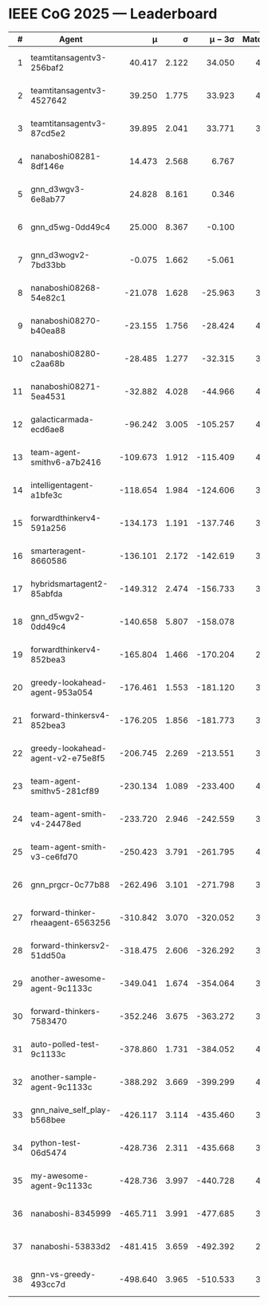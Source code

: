 # IEEE CoG 2025 — Leaderboard

| # | Agent | μ | σ | μ − 3σ | Matches | Updated |
|---:|---|---:|---:|---:|---:|---|
| 1 | teamtitansagentv3-256baf2 | 40.417 | 2.122 | 34.050 | 4080 | 2025-08-29 15:31 |
| 2 | teamtitansagentv3-4527642 | 39.250 | 1.775 | 33.923 | 4060 | 2025-08-29 15:31 |
| 3 | teamtitansagentv3-87cd5e2 | 39.895 | 2.041 | 33.771 | 3740 | 2025-08-29 15:31 |
| 4 | nanaboshi08281-8df146e | 14.473 | 2.568 | 6.767 | 146 | 2025-08-29 15:31 |
| 5 | gnn_d3wgv3-6e8ab77 | 24.828 | 8.161 | 0.346 | 118 | 2025-08-29 15:31 |
| 6 | gnn_d5wg-0dd49c4 | 25.000 | 8.367 | -0.100 | 80 | 2025-08-29 15:31 |
| 7 | gnn_d3wogv2-7bd33bb | -0.075 | 1.662 | -5.061 | 164 | 2025-08-29 15:31 |
| 8 | nanaboshi08268-54e82c1 | -21.078 | 1.628 | -25.963 | 3920 | 2025-08-29 15:31 |
| 9 | nanaboshi08270-b40ea88 | -23.155 | 1.756 | -28.424 | 4100 | 2025-08-29 15:31 |
| 10 | nanaboshi08280-c2aa68b | -28.485 | 1.277 | -32.315 | 3440 | 2025-08-29 15:31 |
| 11 | nanaboshi08271-5ea4531 | -32.882 | 4.028 | -44.966 | 4260 | 2025-08-29 15:31 |
| 12 | galacticarmada-ecd6ae8 | -96.242 | 3.005 | -105.257 | 4080 | 2025-08-29 15:31 |
| 13 | team-agent-smithv6-a7b2416 | -109.673 | 1.912 | -115.409 | 4140 | 2025-08-29 15:31 |
| 14 | intelligentagent-a1bfe3c | -118.654 | 1.984 | -124.606 | 3629 | 2025-08-29 15:31 |
| 15 | forwardthinkerv4-591a256 | -134.173 | 1.191 | -137.746 | 3446 | 2025-08-29 15:31 |
| 16 | smarteragent-8660586 | -136.101 | 2.172 | -142.619 | 3261 | 2025-08-29 15:31 |
| 17 | hybridsmartagent2-85abfda | -149.312 | 2.474 | -156.733 | 3543 | 2025-08-29 15:31 |
| 18 | gnn_d5wgv2-0dd49c4 | -140.658 | 5.807 | -158.078 | 120 | 2025-08-29 15:31 |
| 19 | forwardthinkerv4-852bea3 | -165.804 | 1.466 | -170.204 | 2906 | 2025-08-29 15:31 |
| 20 | greedy-lookahead-agent-953a054 | -176.461 | 1.553 | -181.120 | 3634 | 2025-08-29 15:31 |
| 21 | forward-thinkersv4-852bea3 | -176.205 | 1.856 | -181.773 | 3077 | 2025-08-29 15:31 |
| 22 | greedy-lookahead-agent-v2-e75e8f5 | -206.745 | 2.269 | -213.551 | 3786 | 2025-08-29 15:31 |
| 23 | team-agent-smithv5-281cf89 | -230.134 | 1.089 | -233.400 | 4060 | 2025-08-29 15:31 |
| 24 | team-agent-smith-v4-24478ed | -233.720 | 2.946 | -242.559 | 3678 | 2025-08-29 15:31 |
| 25 | team-agent-smith-v3-ce6fd70 | -250.423 | 3.791 | -261.795 | 4458 | 2025-08-29 15:31 |
| 26 | gnn_prgcr-0c77b88 | -262.496 | 3.101 | -271.798 | 3790 | 2025-08-29 15:31 |
| 27 | forward-thinker-rheaagent-6563256 | -310.842 | 3.070 | -320.052 | 3442 | 2025-08-29 15:31 |
| 28 | forward-thinkersv2-51dd50a | -318.475 | 2.606 | -326.292 | 3782 | 2025-08-29 15:31 |
| 29 | another-awesome-agent-9c1133c | -349.041 | 1.674 | -354.064 | 3580 | 2025-08-29 15:31 |
| 30 | forward-thinkers-7583470 | -352.246 | 3.675 | -363.272 | 3980 | 2025-08-29 15:31 |
| 31 | auto-polled-test-9c1133c | -378.860 | 1.731 | -384.052 | 4280 | 2025-08-29 15:31 |
| 32 | another-sample-agent-9c1133c | -388.292 | 3.669 | -399.299 | 4180 | 2025-08-29 15:31 |
| 33 | gnn_naive_self_play-b568bee | -426.117 | 3.114 | -435.460 | 3380 | 2025-08-29 15:31 |
| 34 | python-test-06d5474 | -428.736 | 2.311 | -435.668 | 3430 | 2025-08-29 15:31 |
| 35 | my-awesome-agent-9c1133c | -428.736 | 3.997 | -440.728 | 4160 | 2025-08-29 15:31 |
| 36 | nanaboshi-8345999 | -465.711 | 3.991 | -477.685 | 3240 | 2025-08-29 15:31 |
| 37 | nanaboshi-53833d2 | -481.415 | 3.659 | -492.392 | 2940 | 2025-08-29 15:31 |
| 38 | gnn-vs-greedy-493cc7d | -498.640 | 3.965 | -510.533 | 3000 | 2025-08-29 15:31 |
